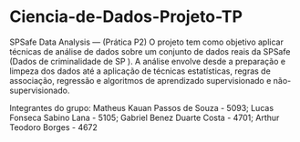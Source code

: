 # Ciencia-de-Dados-Projeto-TP
SPSafe Data Analysis — (Prática P2)
O projeto tem como objetivo aplicar técnicas de análise de dados sobre um conjunto de dados reais da SPSafe (Dados de criminalidade
de SP ). A análise envolve desde a preparação e limpeza dos dados até a aplicação de técnicas estatísticas, regras de associação, regressão e algoritmos de aprendizado supervisionado e não-supervisionado.

Integrantes do grupo:
Matheus Kauan Passos de Souza - 5093; 
Lucas Fonseca Sabino Lana - 5105;
Gabriel Benez Duarte Costa - 4701; 
Arthur Teodoro Borges - 4672
